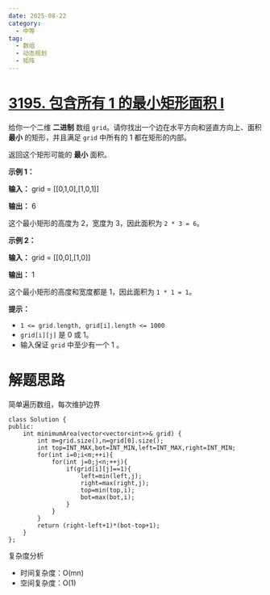 ```yaml
---
date: 2025-08-22
category:
  - 中等
tag:
  - 数组
  - 动态规划
  - 矩阵
---
```


# [3195. 包含所有 1 的最小矩形面积 I](https://leetcode.cn/problems/find-the-minimum-area-to-cover-all-ones-i/)

给你一个二维 **二进制** 数组 `grid`。请你找出一个边在水平方向和竖直方向上、面积 **最小** 的矩形，并且满足 `grid` 中所有的 1 都在矩形的内部。

返回这个矩形可能的 **最小** 面积。

 

**示例 1：**

**输入：** grid = [[0,1,0],[1,0,1]]

**输出：** 6

这个最小矩形的高度为 2，宽度为 3，因此面积为 `2 * 3 = 6`。

**示例 2：**

**输入：** grid = [[0,0],[1,0]]

**输出：** 1

这个最小矩形的高度和宽度都是 1，因此面积为 `1 * 1 = 1`。

**提示：**

- `1 <= grid.length, grid[i].length <= 1000`
- `grid[i][j]` 是 0 或 1。
- 输入保证 `grid` 中至少有一个 1 。

# 解题思路

简单遍历数组，每次维护边界

```
class Solution {
public:
    int minimumArea(vector<vector<int>>& grid) {
        int m=grid.size(),n=grid[0].size();
        int top=INT_MAX,bot=INT_MIN,left=INT_MAX,right=INT_MIN;
        for(int i=0;i<m;++i){
            for(int j=0;j<n;++j){
                if(grid[i][j]==1){
                    left=min(left,j);
                    right=max(right,j);
                    top=min(top,i);
                    bot=max(bot,i);
                }
            }
        }
        return (right-left+1)*(bot-top+1);
    }
};
```

复杂度分析

- 时间复杂度：O(mn)
- 空间复杂度：O(1)

  
